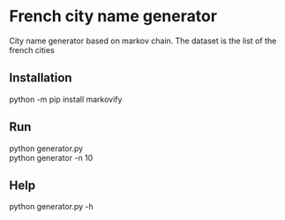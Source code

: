 # French city name generator

City name generator based on markov chain. The dataset is the list of the french cities

## Installation

python -m pip install markovify

## Run

python generator.py  
python generator -n 10

## Help

python generator.py -h
